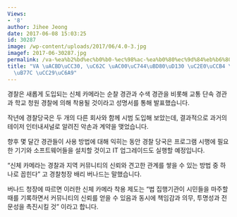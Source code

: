```yaml
---
Views:
- '8'
author: Jihee Jeong
date: 2017-06-08 15:03:25
id: 30287
image: /wp-content/uploads/2017/06/4.0-3.jpg
imagef: 2017-06-30287.jpg
permalink: /va-%ea%b2%bd%ec%b0%b0-%ec%98%ac-%ea%b0%80%ec%9d%84%eb%b6%80%ed%84%b0-%ec%8b%a0%ec%b2%b4-%ec%b9%b4%eb%a9%94%eb%9d%bc-%ec%b0%a9%ec%9a%a9/
title: "VA \uACBD\uCC30, \uC62C \uAC00\uC744\uBD80\uD130 \uC2E0\uCCB4 \uCE74\uBA54\
  \uB77C \uCC29\uC6A9"
---
```


경찰은 새롭게 도입되는 신체 카메라는 순찰 경관과 수색 경관을 비롯해 교통 단속 경관과 학교 청원 경찰에 의해 착용될 것이라고 성명서를 통해 발표했습니다.

작년에 경찰당국은 두 개의 다른 회사와 함께 시범 도입해 보았는데, 결과적으로 과거의 테이저 인터내셔널로 알려진 악손과 계약을 맺었습니다.

향후 몇 달간 경관들이 사용 방법에 대해 익히는 동안 경찰 당국은 프로그램 시행에 필요한 기기와 소프트웨어들을 설치할 것이고 IT 업그레이드도 실행할 예정입니다.

“신체 카메라는 경찰과 지역 커뮤니티의 신뢰와 견고한 관계를 쌓을 수 있는 방법 중 하나로 꼽힌다” 고 경찰청장 배리 버나드는 말했습니다.

버나드 청장에 따르면 이러한 신체 카메라 착용 제도는 “법 집행기관이 시민들을 마주할 때를 기록하면서 커뮤니티의 신뢰를 얻을 수 있음과 동시에 책임감과 의무, 투명성과 전문성을 촉진시킬 것” 이라고 합니다.